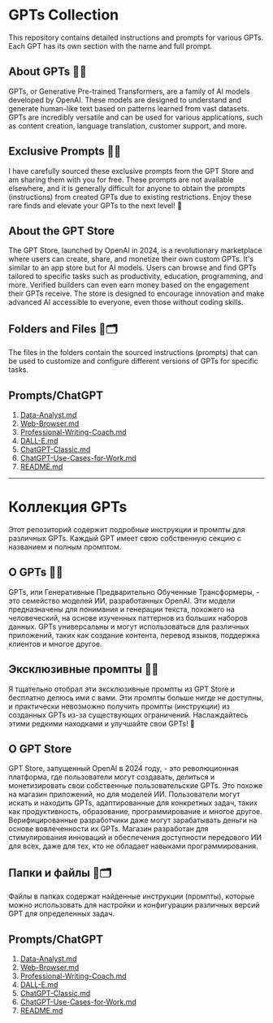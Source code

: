 # GPTs Collection

This repository contains detailed instructions and prompts for various GPTs. Each GPT has its own section with the name and full prompt.

## About GPTs 🤖✨

GPTs, or Generative Pre-trained Transformers, are a family of AI models developed by OpenAI. These models are designed to understand and generate human-like text based on patterns learned from vast datasets. GPTs are incredibly versatile and can be used for various applications, such as content creation, language translation, customer support, and more.

## Exclusive Prompts 🔐💥

I have carefully sourced these exclusive prompts from the GPT Store and am sharing them with you for free. These prompts are not available elsewhere, and it is generally difficult for anyone to obtain the prompts (instructions) from created GPTs due to existing restrictions. Enjoy these rare finds and elevate your GPTs to the next level! 🌟

## About the GPT Store

The GPT Store, launched by OpenAI in 2024, is a revolutionary marketplace where users can create, share, and monetize their own custom GPTs. It's similar to an app store but for AI models. Users can browse and find GPTs tailored to specific tasks such as productivity, education, programming, and more. Verified builders can even earn money based on the engagement their GPTs receive. The store is designed to encourage innovation and make advanced AI accessible to everyone, even those without coding skills.

## Folders and Files 📂🗂️

The files in the folders contain the sourced instructions (prompts) that can be used to customize and configure different versions of GPTs for specific tasks.

## Prompts/ChatGPT

1. [Data-Analyst.md](Prompts/ChatGPT/1-Data-Analyst.md)
2. [Web-Browser.md](Prompts/ChatGPT/2-Web-Browser.md)
3. [Professional-Writing-Coach.md](Prompts/ChatGPT/3-Professional-Writing-Coach.md)
4. [DALL-E.md](Prompts/ChatGPT/4-DALL-E.md)
5. [ChatGPT-Classic.md](Prompts/ChatGPT/5-ChatGPT-Classic.md)
6. [ChatGPT-Use-Cases-for-Work.md](Prompts/ChatGPT/6-ChatGPT-Use-Cases-for-Work.md)
7. [README.md](README.md)

---

# Коллекция GPTs

Этот репозиторий содержит подробные инструкции и промпты для различных GPTs. Каждый GPT имеет свою собственную секцию с названием и полным промптом.

## О GPTs 🤖✨

GPTs, или Генеративные Предварительно Обученные Трансформеры, - это семейство моделей ИИ, разработанных OpenAI. Эти модели предназначены для понимания и генерации текста, похожего на человеческий, на основе изученных паттернов из больших наборов данных. GPTs универсальны и могут использоваться для различных приложений, таких как создание контента, перевод языков, поддержка клиентов и многое другое.

## Эксклюзивные промпты 🔐💥

Я тщательно отобрал эти эксклюзивные промпты из GPT Store и бесплатно делюсь ими с вами. Эти промпты больше нигде не доступны, и практически невозможно получить промпты (инструкции) из созданных GPTs из-за существующих ограничений. Наслаждайтесь этими редкими находками и улучшайте свои GPTs! 🌟

## О GPT Store

GPT Store, запущенный OpenAI в 2024 году, - это революционная платформа, где пользователи могут создавать, делиться и монетизировать свои собственные пользовательские GPTs. Это похоже на магазин приложений, но для моделей ИИ. Пользователи могут искать и находить GPTs, адаптированные для конкретных задач, таких как продуктивность, образование, программирование и многое другое. Верифицированные разработчики даже могут зарабатывать деньги на основе вовлеченности их GPTs. Магазин разработан для стимулирования инноваций и обеспечения доступности передового ИИ для всех, даже для тех, кто не обладает навыками программирования.

## Папки и файлы 📂🗂️

Файлы в папках содержат найденные инструкции (промпты), которые можно использовать для настройки и конфигурации различных версий GPT для определенных задач.

## Prompts/ChatGPT

1. [Data-Analyst.md](Prompts/ChatGPT/1-Data-Analyst.md)
2. [Web-Browser.md](Prompts/ChatGPT/2-Web-Browser.md)
3. [Professional-Writing-Coach.md](Prompts/ChatGPT/3-Professional-Writing-Coach.md)
4. [DALL-E.md](Prompts/ChatGPT/4-DALL-E.md)
5. [ChatGPT-Classic.md](Prompts/ChatGPT/5-ChatGPT-Classic.md)
6. [ChatGPT-Use-Cases-for-Work.md](Prompts/ChatGPT/6-ChatGPT-Use-Cases-for-Work.md)
7. [README.md](README.md)
